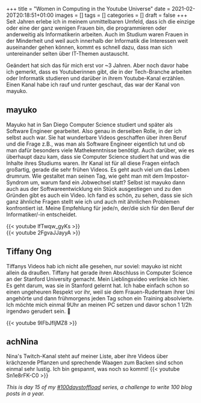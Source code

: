 +++
title = "Women in Computing in the Youtube Universe"
date = 2021-02-20T20:18:51+01:00
images = []
tags = []
categories = []
draft = false
+++
Seit Jahren erlebe ich in meinem unmittelbaren Umfeld, dass ich die einzige oder eine der ganz wenigen Frauen bin, die programmieren oder anderweitig als Informatikerin arbeiten. Auch im Studium waren Frauen in der Minderheit und weil auch innerhalb der Informatik die Interessen weit auseinander gehen können, kommt es schnell dazu, dass man sich untereinander selten über IT-Themen austauscht.

Geändert hat sich das für mich erst vor ~3 Jahren. Aber noch davor habe ich gemerkt, dass es Youtuberinnen gibt, die in der Tech-Branche arbeiten oder Informatik studieren und darüber in ihrem Youtube-Kanal erzählen. Einen Kanal habe ich rauf und runter geschaut, das war der Kanal von mayuko.

## mayuko

Mayuko hat in San Diego Computer Science studiert und später als Software Engineer gearbeitet. Also genau in derselben Rolle, in der ich selbst auch war. Sie hat wunderbare Videos geschaffen über ihren Beruf und die Frage z.B., was man als Software Engineer eigentlich tut und ob man dafür besonders viele Mathekenntnisse benötigt. Auch darüber, wie es überhaupt dazu kam, dass sie Computer Science studiert hat und was die Inhalte ihres Studiums waren. Ihr Kanal ist für all diese Fragen einfach großartig, gerade die sehr frühen Videos. Es geht auch viel um das Leben drumrum. Wie gestaltet man seinen Tag, wie geht man mit dem Impostor-Syndrom um, warum fand ein Jobwechsel statt? Selbst ist mayuko dann auch aus der Softwareentwicklung ein Stück ausgestiegen und zu den Gründen gibt es auch ein Video. Ich fand es schön, zu sehen, dass sie sich ganz ähnliche Fragen stellt wie ich und auch mit ähnlichen Problemen konfrontiert ist. Meine Empfehlung für jede/n, der/die sich für den Beruf der Informatiker/-in entscheidet.

{{< youtube lfTwqw_gyKs >}} \
{{< youtube 2FgvaJJayyA >}}

## Tiffany Ong
Tiffanys Videos hab ich nicht alle gesehen, nur soviel: mayuko ist nicht allein da draußen. Tiffany hat gerade ihren Abschluss in Computer Science an der Stanford University gemacht. Mein Lieblingsvideo verlinke ich hier. Es geht darum, was sie in Stanford gelernt hat. Ich habe einfach schon so einen ungeheuren Respekt vor ihr,  weil sie dem Frauen-Ruderteam ihrer Uni angehörte und dann frühmorgens jeden Tag schon ein Training absolvierte. Ich möchte mich einmal 9Uhr an meinen PC setzen und davor schon 1 1/2h irgendwo gerudert sein. 🙂

{{< youtube 9IFbJfIjMZ8 >}}

## achNina
Nina's Twitch-Kanal steht auf meiner Liste, aber ihre Videos über krächzende Pflanzen und sprechende Waagen zum Backen sind schon einmal sehr lustig. Ich bin gespannt, was noch so kommt!
{{< youtube Sn1e8rFK-C0 >}}

_This is day 15 of my [#100daystoffload](https://100daystooffload.com/) series, a challenge to write 100 blog posts in a year._